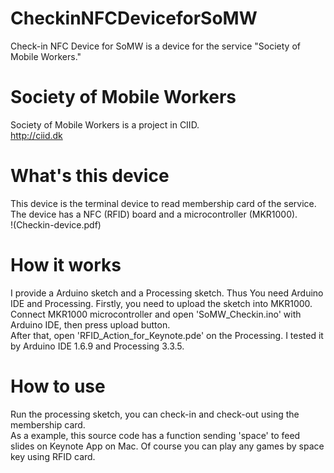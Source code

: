 # CheckinNFCDeviceforSoMW
Check-in NFC Device for SoMW is a device for the service "Society of Mobile Workers."

# Society of Mobile Workers  
Society of Mobile Workers is a project in CIID.  
<http://ciid.dk>

# What's this device
This device is the terminal device to read membership card of the service.  
The device has a NFC (RFID) board and a microcontroller (MKR1000).  
!(Checkin-device.pdf)

# How it works
I provide a Arduino sketch and a Processing sketch. Thus You need Arduino IDE and Processing.
Firstly, you need to upload the sketch into MKR1000. Connect MKR1000 microcontroller and open 'SoMW_Checkin.ino' with Arduino IDE, then press upload button.  
After that, open 'RFID_Action_for_Keynote.pde' on the Processing. I tested it by Arduino IDE 1.6.9 and Processing 3.3.5.

# How to use
Run the processing sketch, you can check-in and check-out using the membership card.  
As a example, this source code has a function sending 'space' to feed slides on Keynote App on Mac. Of course you can play any games by space key using RFID card.



